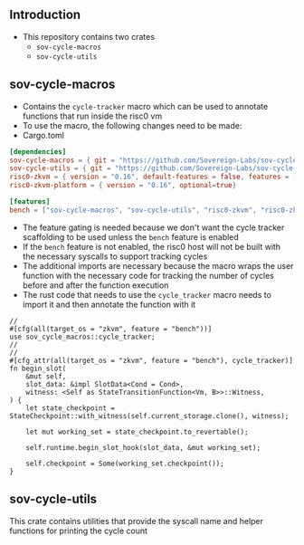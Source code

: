 ## Introduction

- This repository contains two crates
  - `sov-cycle-macros`
  - `sov-cycle-utils`

## sov-cycle-macros

- Contains the `cycle-tracker` macro which can be used to annotate functions that run inside the risc0 vm
- To use the macro, the following changes need to be made:
- Cargo.toml

```toml
[dependencies]
sov-cycle-macros = { git = "https://github.com/Sovereign-Labs/sov-cycle-macros.git", rev="362a5a7", optional = true }
sov-cycle-utils = { git = "https://github.com/Sovereign-Labs/sov-cycle-macros.git", rev="362a5a7", optional = true }
risc0-zkvm = { version = "0.16", default-features = false, features = ["std"], optional=true}
risc0-zkvm-platform = { version = "0.16", optional=true}

[features]
bench = ["sov-cycle-macros", "sov-cycle-utils", "risc0-zkvm", "risc0-zkvm-platform"]
```

- The feature gating is needed because we don't want the cycle tracker scaffolding to be used unless the `bench` feature is enabled
- If the `bench` feature is not enabled, the risc0 host will not be built with the necessary syscalls to support tracking cycles
- The additional imports are necessary because the macro wraps the user function with the necessary code for tracking the number of cycles before and after the function execution
- The rust code that needs to use the `cycle_tracker` macro needs to import it and then annotate the function with it

```rust,ignore
//
#[cfg(all(target_os = "zkvm", feature = "bench"))]
use sov_cycle_macros::cycle_tracker;
//
//
#[cfg_attr(all(target_os = "zkvm", feature = "bench"), cycle_tracker)]
fn begin_slot(
    &mut self,
    slot_data: &impl SlotData<Cond = Cond>,
    witness: <Self as StateTransitionFunction<Vm, B>>::Witness,
) {
    let state_checkpoint = StateCheckpoint::with_witness(self.current_storage.clone(), witness);

    let mut working_set = state_checkpoint.to_revertable();

    self.runtime.begin_slot_hook(slot_data, &mut working_set);

    self.checkpoint = Some(working_set.checkpoint());
}
```

## sov-cycle-utils

This crate contains utilities that provide the syscall name and helper functions for printing the cycle count
